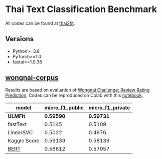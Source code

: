 # Thai Text Classification Benchmark

All codes can be found at [thai2fit](https://github.com/cstorm125/thai2fit/).

## Versions

* Python>=3.6
* PyTorch>=1.0
* fastai>=1.0.38

## [wongnai-corpus](https://github.com/wongnai/wongnai-corpus)

Results are based on evaluation of [Wongnai Challenge: Review Rating Prediction](https://www.kaggle.com/c/wongnai-challenge-review-rating-prediction/leaderboard). Codes can be reproduced on Colab with this [notebook](https://github.com/cstorm125/thai2fit/blob/master/wongnai_cls/classification.ipynb).

| model     | micro_f1_public | micro_f1_private | 
|-----------|-----------------|------------------|
| **ULMFit** | **0.59590**          | **0.59731**           |
| fastText | 0.5145          | 0.5109           |
| LinearSVC | 0.5022          | 0.4976           |
| Kaggle Score | 0.59139          | 0.58139          |
| [BERT](https://github.com/ThAIKeras/bert) | 0.56612 | 0.57057 |
